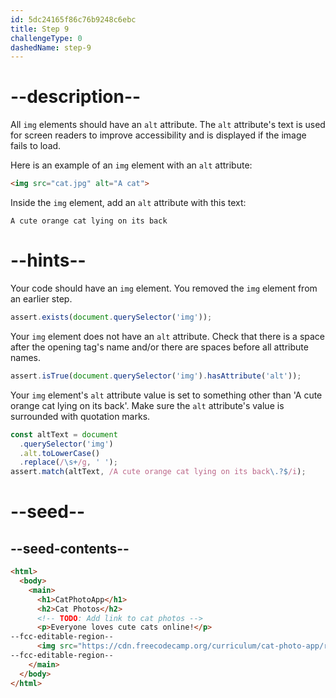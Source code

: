 ```yaml
---
id: 5dc24165f86c76b9248c6ebc
title: Step 9
challengeType: 0
dashedName: step-9
---
```


# --description--

All `img` elements should have an `alt` attribute. The `alt` attribute's text is used for screen readers to improve accessibility and is displayed if the image fails to load. 

Here is an example of an `img` element with an `alt` attribute:

```html
<img src="cat.jpg" alt="A cat">
```

Inside the `img` element, add an `alt` attribute with this text:

`A cute orange cat lying on its back`

# --hints--

Your code should have an `img` element. You removed the `img` element from an earlier step.

```js
assert.exists(document.querySelector('img'));
```

Your `img` element does not have an `alt` attribute. Check that there is a space after the opening tag's name and/or there are spaces before all attribute names.

```js
assert.isTrue(document.querySelector('img').hasAttribute('alt'));
```

Your `img` element's `alt` attribute value is set to something other than 'A cute orange cat lying on its back'. Make sure the `alt` attribute's value is surrounded with quotation marks.

```js
const altText = document
  .querySelector('img')
  .alt.toLowerCase()
  .replace(/\s+/g, ' ');
assert.match(altText, /A cute orange cat lying on its back\.?$/i);
```

# --seed--

## --seed-contents--

```html
<html>
  <body>
    <main>
      <h1>CatPhotoApp</h1>
      <h2>Cat Photos</h2>
      <!-- TODO: Add link to cat photos -->
      <p>Everyone loves cute cats online!</p>
--fcc-editable-region--
      <img src="https://cdn.freecodecamp.org/curriculum/cat-photo-app/relaxing-cat.jpg">
--fcc-editable-region--
    </main>
  </body>
</html>
```



